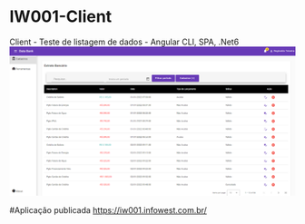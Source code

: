 # IW001-Client
Client - Teste de listagem de dados - Angular CLI, SPA, .Net6
![LOGO](/Docs/Client.png "LOGO")

#Aplicação publicada
https://iw001.infowest.com.br/

